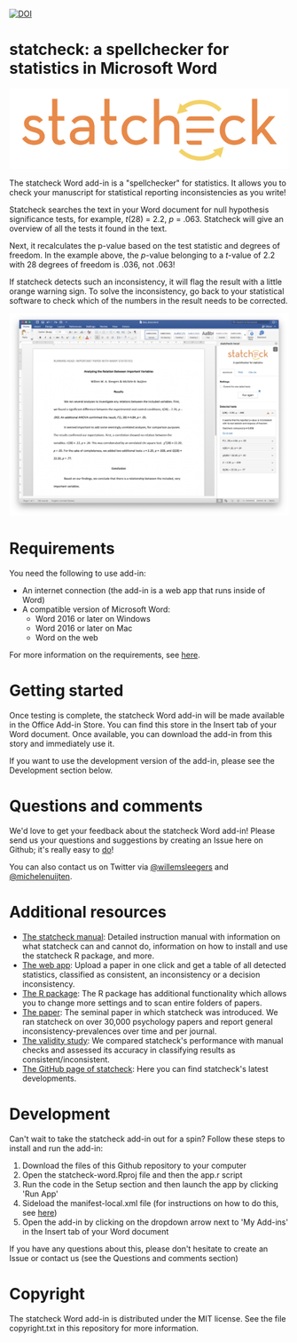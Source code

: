 [![DOI](https://zenodo.org/badge/264169562.svg)](https://zenodo.org/badge/latestdoi/264169562)

# statcheck: a spellchecker for statistics in Microsoft Word

![statcheck logo](https://github.com/WillemSleegers/statcheck-word/raw/master/www/assets/statcheck.png)

The statcheck Word add-in is a "spellchecker" for statistics. It allows you to
check your manuscript for statistical reporting inconsistencies as you write!

Statcheck searches the text in your Word document for null hypothesis
significance tests, for example, _t_(28) = 2.2, _p_ = .063. Statcheck will give
an overview of all the tests it found in the text.

Next, it recalculates the p-value based on the test statistic and degrees of
freedom. In the example above, the _p_-value belonging to a _t_-value of 2.2
with 28 degrees of freedom is .036, not .063!

If statcheck detects such an inconsistency, it will flag the result with a
little orange warning sign. To solve the inconsistency, go back to your
statistical software to check which of the numbers in the result needs to be
corrected.

![statcheck screenshot](https://github.com/WillemSleegers/statcheck-word/raw/master/www/assets/screenshot.png)

# Requirements

You need the following to use add-in:

- An internet connection (the add-in is a web app that runs inside of Word)
- A compatible version of Microsoft Word:
  - Word 2016 or later on Windows
  - Word 2016 or later on Mac
  - Word on the web

For more information on the requirements, see [here](https://docs.microsoft.com/en-us/office/dev/add-ins/concepts/requirements-for-running-office-add-ins).

# Getting started

Once testing is complete, the statcheck Word add-in will be made available in
the Office Add-in Store. You can find this store in the Insert tab of your
Word document. Once available, you can download the add-in from this story and
immediately use it.

If you want to use the development version of the add-in, please see the
Development section below.

# Questions and comments

We'd love to get your feedback about the statcheck Word add-in! Please send us
your questions and suggestions by creating an Issue here on Github; it's really
easy to [do](https://docs.github.com/en/github/managing-your-work-on-github/creating-an-issue)!

You can also contact us on Twitter via
[@willemsleegers](https://twitter.com/willemsleegers) and
[@michelenuijten](https://twitter.com/MicheleNuijten).

# Additional resources

- [The statcheck manual](https://rpubs.com/michelenuijten/statcheckmanual):
  Detailed instruction manual with information on what statcheck can and
  cannot do, information on how to install and use the statcheck R package,
  and more.
- [The web app](http://statcheck.io): Upload a paper in one click and get a
  table of all detected statistics, classified as consistent, an inconsistency
  or a decision inconsistency.
- [The R package](http://cran.r-project.org/web/packages/statcheck/):
  The R package has additional functionality which allows you to change more
  settings and to scan entire folders of papers.
- [The paper](https://doi.org/10.3758/s13428-015-0664-2): The seminal paper in
  which statcheck was introduced. We ran statcheck on over 30,000 psychology
  papers and report general inconsistency-prevalences over time and per journal.
- [The validity study](https://psyarxiv.com/tcxaj/): We compared statcheck's
  performance with manual checks and assessed its accuracy in classifying
  results as consistent/inconsistent.
- [The GitHub page of statcheck](https://github.com/MicheleNuijten/statcheck):
  Here you can find statcheck's latest developments.

# Development

Can't wait to take the statcheck add-in out for a spin? Follow these steps to
install and run the add-in:

1. Download the files of this Github repository to your computer
2. Open the statcheck-word.Rproj file and then the app.r script
3. Run the code in the Setup section and then launch the app by clicking 'Run App'
4. Sideload the manifest-local.xml file (for instructions on how to do this, see
   [here](https://docs.microsoft.com/en-us/office/dev/add-ins/testing/sideload-an-office-add-in-on-ipad-and-mac))
5. Open the add-in by clicking on the dropdown arrow next to 'My Add-ins' in the
   Insert tab of your Word document

If you have any questions about this, please don't hesitate to create an Issue
or contact us (see the Questions and comments section)

# Copyright

The statcheck Word add-in is distributed under the MIT license. See the file
copyright.txt in this repository for more information.
